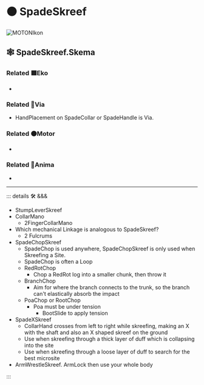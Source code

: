 # 🟠 <motor>SpadeSkreef</motor>

![MOTONIkon](/Ikon/Motor_Ikon.png)

## 🕸 SpadeSkreef.Skema

### Related 🟩<ekos>Eko</ekos>

-

### Related 🔻<via>Via</via>

- HandPlacement on SpadeCollar or SpadeHandle is Via.

### Related 🟠<motor>Motor</motor>

-

### Related 💜<anima>Anima</anima>

-

---

<!-- =================================================== -->
<!-- =================================================== -->
<!-- =================================================== -->
<!-- =================================================== -->
<!-- =================================================== -->
::: details 🛠 <dev>&&&</dev>

- StumpLeverSkreef
- CollarMano
    - 2FingerCollarMano
- Which mechanical Linkage is analogous to SpadeSkreef?
    - 2 Fulcrums
- SpadeChopSkreef
    - SpadeChop is used anywhere, SpadeChopSkreef is only used when Skreefing a Site.
    - SpadeChop is often a Loop
    - RedRotChop
        - Chop a RedRot log into a smaller chunk, then throw it
    - BranchChop
        - Aim for where the branch connects to the trunk, so the branch can't elastically absorb the impact
    - PoaChop or RootChop
        - Poa must be under tension
            - BootSlide to apply tension
- SpadeXSkreef
    - CollarHand crosses from left to right while skreefing, making an X with the shaft and also an X shaped skreef on the ground
    - Use when skreefing through a thick layer of duff which is collapsing into the site
    - Use when skreefing through a loose layer of duff to search for the best microsite
- ArmWrestleSkreef. ArmLock then use your whole body

:::
